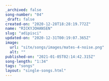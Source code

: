 ```yaml
---
_archived: false
song-number: "04"
_draft: false
created-on: "2020-12-28T18:28:19.772Z"
name: "RICKYJOHANSEN"
slug: "adipisci"
updated-on: "2020-12-31T00:19:07.365Z"
image:
  url: "site/songs/images/mates-4-noise.png"
  alt: ""
published-on: "2021-01-05T02:14:42.315Z"
song-length: "1:34"
tags: "songs"
layout: "single-songs.html"
---
```



